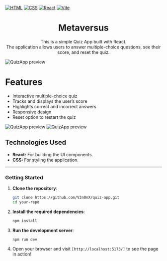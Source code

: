 

<div id="top"></div>

[![HTML](https://img.shields.io/badge/HTML-%23E34F26.svg?logo=html5&logoColor=white)](#)
[![CSS](https://img.shields.io/badge/CSS-1572B6?logo=css3&logoColor=fff)](#)
[![React](https://img.shields.io/badge/React-%2320232a.svg?logo=react&logoColor=%2361DAFB)](#)
[![Vite](https://img.shields.io/badge/Vite-646CFF?logo=vite&logoColor=fff)](#)


<div align="center">
  <h1 align="center">Metaversus</h1>
  <p>
    This is a simple Quiz App built with React.</br>The application allows users to answer multiple-choice questions, see their score, and reset the quiz.
  </p>
</div>

![QuizApp preview](./src/quiz-app_prev.png)

# Features

- Interactive multiple-choice quiz
- Tracks and displays the user’s score
- Highlights correct and incorrect answers
- Responsive design
- Reset option to restart the quiz

![QuizApp preview](./src/quiz-app_prev1.png)
![QuizApp preview](./src/quiz-app_prev2.png)

## Technologies Used

- **React:** For building the UI components.
- **CSS:** For styling the application.

---

### Getting Started

1. **Clone the repository**:
    ```bash
    git clone https://github.com/V3n0nX/quiz-app.git
    cd your-repo
    ```

2. **Install the required dependencies**:
    ```bash
    npm install
    ```

4. **Run the development server**:
    ```bash
    npm run dev
    ```

5. Open your browser and visit `[http://localhost:5173/]` to see the page in action!

